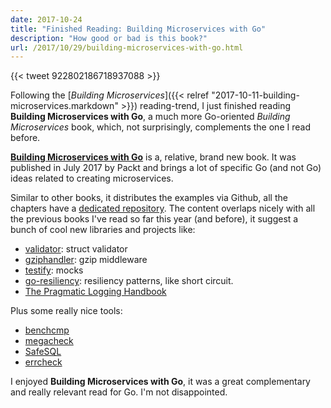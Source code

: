 ```yaml
---
date: 2017-10-24
title: "Finished Reading: Building Microservices with Go"
description: "How good or bad is this book?"
url: /2017/10/29/building-microservices-with-go.html
---
```


{{< tweet 922802186718937088 >}}

Following the [_Building Microservices_]({{< relref "2017-10-11-building-microservices.markdown" >}}) reading-trend, I just finished reading **Building Microservices with Go**, a much more Go-oriented _Building Microservices_ book, which, not surprisingly, complements the one I read before.

[**Building Microservices with Go**](https://www.packtpub.com/application-development/building-microservices-go) is a, relative, brand new book. It was published in July 2017 by Packt and brings a lot of specific Go (and not Go) ideas related to creating microservices. 

Similar to other books, it distributes the examples via Github, all the chapters have a [dedicated repository](https://github.com/building-microservices-with-go). The content overlaps nicely with all the previous books I've read so far this year (and before), it suggest a bunch of cool new libraries and projects like:

* [validator](https://github.com/go-playground/validator): struct validator
* [gziphandler](https://github.com/NYTimes/gziphandler): gzip middleware
* [testify](https://github.com/stretchr/testify): mocks
* [go-resiliency](https://github.com/eapache/go-resiliency): resiliency patterns, like short circuit.
* [The Pragmatic Logging Handbook](https://www.loggly.com/wp-content/uploads/2015/02/loggly_ebook_Pragmatic_Handbook_online.pdf)

Plus some really nice tools:

* [benchcmp](https://godoc.org/golang.org/x/tools/cmd/benchcmp)
* [megacheck](https://github.com/dominikh/go-tools/tree/master/cmd/megacheck)
* [SafeSQL](https://github.com/stripe/safesql)
* [errcheck](https://github.com/kisielk/errcheck)

I enjoyed **Building Microservices with Go**, it was a great complementary and really relevant read for Go. I'm not disappointed.
